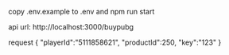 copy .env.example to .env and npm run start

api url:
http://localhost:3000/buypubg

request
{
	"playerId":"5111858621",
	"productId":250,
	"key":"123"
}
